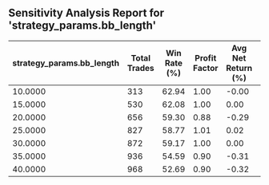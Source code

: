 ## Sensitivity Analysis Report for 'strategy_params.bb_length'

| strategy_params.bb_length | Total Trades | Win Rate (%) | Profit Factor | Avg Net Return (%) | Std Dev Return (%) |
|---|---|---|---|---|---|
| 10.0000 | 313 | 62.94 | 1.00 | -0.00 | 4.38 |
| 15.0000 | 530 | 62.08 | 1.00 | 0.00 | 4.98 |
| 20.0000 | 656 | 59.30 | 0.88 | -0.29 | 5.74 |
| 25.0000 | 827 | 58.77 | 1.01 | 0.02 | 6.19 |
| 30.0000 | 872 | 59.17 | 1.00 | 0.00 | 7.37 |
| 35.0000 | 936 | 54.59 | 0.90 | -0.31 | 8.29 |
| 40.0000 | 968 | 52.69 | 0.90 | -0.32 | 8.44 |